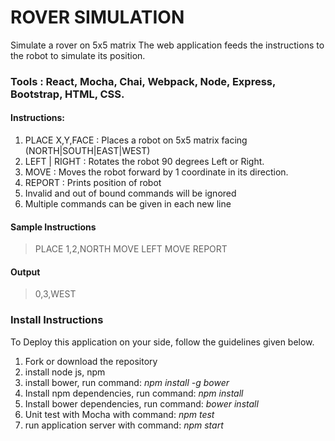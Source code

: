 # ROVER SIMULATION
Simulate a rover on 5x5 matrix
The web application feeds the instructions to the robot to simulate its position.

### Tools : React, Mocha, Chai, Webpack, Node, Express, Bootstrap, HTML, CSS.

#### Instructions:
  1. PLACE X,Y,FACE : Places a robot on 5x5 matrix facing (NORTH|SOUTH|EAST|WEST)   
  2. LEFT | RIGHT : Rotates the robot 90 degrees Left or Right.
  3. MOVE : Moves the robot forward by 1 coordinate in its direction.
  4. REPORT : Prints position of robot
  5. Invalid and out of bound commands will be ignored
  6. Multiple commands can be given in each new line

#### Sample Instructions
>PLACE 1,2,NORTH
>MOVE
>LEFT
>MOVE
>REPORT

#### Output
>0,3,WEST



### Install Instructions
To Deploy this application on your side, follow the guidelines given below.
  1. Fork or download the repository
  2. install node js, npm
  3. install bower, run command: *npm install -g bower* 
  4. Install npm dependencies, run command: *npm install*
  5. Install bower dependencies, run command: *bower install*
  6. Unit test with Mocha with command: *npm test*
  7. run application server with command: *npm start*
